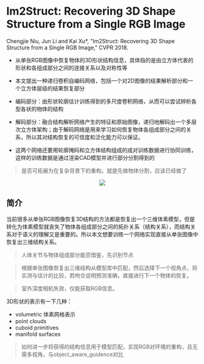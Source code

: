 # Im2Struct: Recovering 3D Shape Structure from a Single RGB Image

Chengjie Niu, Jun Li and Kai Xu*, "Im2Struct: Recovering 3D Shape Structure from a Single RGB Image," CVPR 2018.

* 从单张RGB图像中恢复物体的3D形状结构信息，具体指的是由立方体代表的形状和各组成部分之间的连接关系以及对称性等

* 本文提出一种递归卷积自编码网络，包括一个对2D图像的结果解析部分和一个立方体层级的结果恢复部分

* 编码部分：由形状轮廓估计训练得到的多尺度卷积网络，从而可以尝试辨析各型各状的物体的结构

* 解码部分：融合结构解析网络产生的特征和原始图像，递归地解码出一个多层次立方体架构；由于解码网络是用来学习如何恢复物体各组成部分之间的关系，所以其对结构恢复的可信度和泛化能力可以保证。

* 这两个网络还要用轮廓掩码和立方体结构组成的成对训练数据进行协同训练，这样的训练数据是通过渲染CAD模型并进行部分分割得到的

> 是否可拓展为在复杂背景下的重构，就是先做物体分割，应该已经做了

<div align="center">
<img src="https://i.loli.net/2018/08/10/5b6d3b06142c2.png"  />
</div>

## 简介

当前很多从单张RGB图像恢复3D结构的方法都是恢复出一个三维体素模型，但是转化为体素模型就丧失了物体各组成部分之间的拓扑关系（结构关系），而结构关系对于语义的理解又是重要的。所以本文想要训练一个网络实现直接从单张图像中恢复出三维结构关系。

> 人体关节与物体组成部分能否借鉴，先识别节点

> 根据单张图像恢复出三维结构从模型库中匹配，然后选择下一个视角点，将实测与估计的比较，若吻合说明预测准确，直接进行下一个物体的恢复。

> 室外深度相机失效，仅能获取RGB信息。

3D形状的表示有一下几种：

* volumetric 体素网格表示
* point clouds
* cuboid primitives
* manifold surfaces

> 如何进一步将获得的结构信息用于模型匹配，实现RGB对环境的重构，且无需多视角，与object_aware_guidence对比





